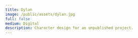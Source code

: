 ```yaml
---
title: Dylan
image: /public/assets/dylan.jpg
full: false
medium: Digital
description: Character design for an unpublished project.
---
```

